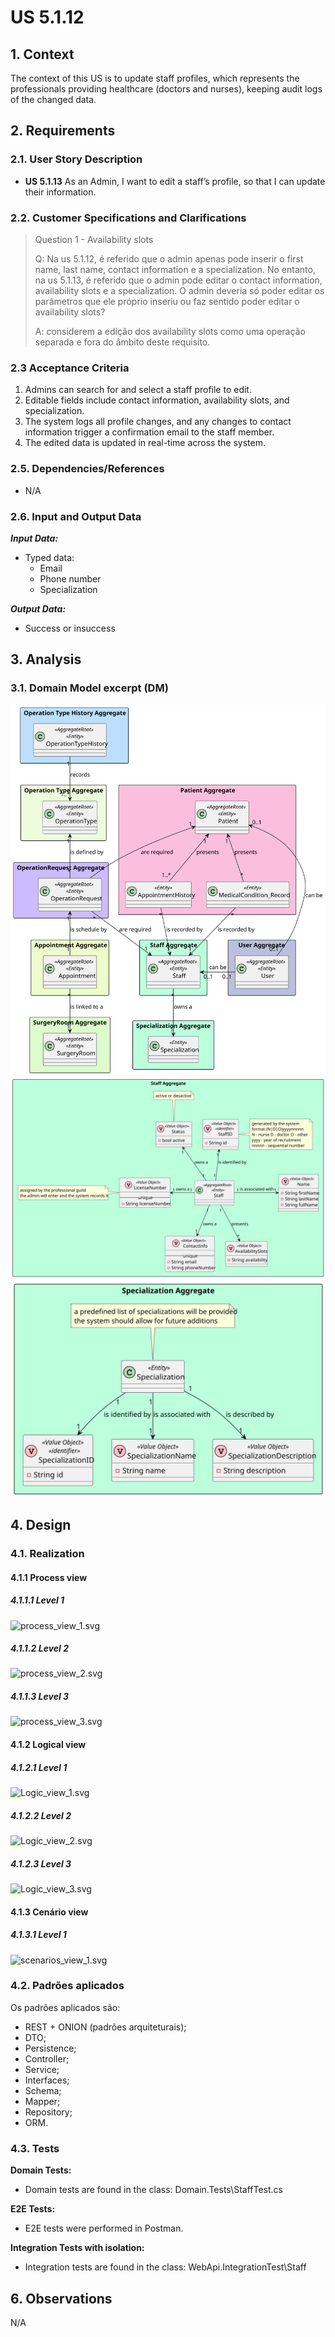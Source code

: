 # US 5.1.12

## 1. Context

The context of this US is to update staff profiles, which represents the professionals providing healthcare (doctors and nurses), keeping audit logs of the changed data.

## 2. Requirements

### 2.1. User Story Description

- **US 5.1.13** As an Admin, I want to edit a staff’s profile, so that I can update their information.

### 2.2. Customer Specifications and Clarifications

> Question 1 - Availability slots
>
> Q: Na us 5.1.12, é referido que o admin apenas pode inserir o first name, last name, contact information e a specialization. No entanto, na us 5.1.13, é referido que o admin pode editar o contact information, availability slots e a specialization. O admin deveria só poder editar os parâmetros que ele próprio inseriu ou faz sentido poder editar o availability slots?
>
> A: considerem a edição dos availability slots como uma operação separada e fora do âmbito deste requisito.

### 2.3 Acceptance Criteria

1. Admins can search for and select a staff profile to edit.
2. Editable fields include contact information, availability slots, and specialization.
3. The system logs all profile changes, and any changes to contact information trigger a confirmation email to the staff member.
4. The edited data is updated in real-time across the system.

### 2.5. Dependencies/References

* N/A

### 2.6. Input and Output Data

***Input Data:***
* Typed data:
    * Email
    * Phone number
    * Specialization

***Output Data:***
* Success or insuccess


## 3. Analysis

### 3.1. Domain Model excerpt (DM)

![Domain_Model.svg](Domain_Model.svg)
![Staff_Aggregate.svg](Staff_Aggregate.svg)
![Specialization.svg](Specialization.svg)

## 4. Design

### 4.1. Realization

#### 4.1.1 Process view

##### 4.1.1.1 Level 1

![process_view_1.svg](..%2Fc4%20models%20with%20views%20-%20SPRINT1%2FProcess%20View%2FxUpdate%2Fprocess_view_1.svg)

##### 4.1.1.2  Level 2

![process_view_2.svg](..%2Fc4%20models%20with%20views%20-%20SPRINT1%2FProcess%20View%2FxUpdate%2Fprocess_view_2.svg)

##### 4.1.1.3  Level 3

![process_view_3.svg](..%2Fc4%20models%20with%20views%20-%20SPRINT1%2FProcess%20View%2FxUpdate%2Fprocess_view_3.svg)

#### 4.1.2 Logical view

##### 4.1.2.1 Level 1

![Logic_view_1.svg](..%2Fc4%20models%20with%20views%20-%20SPRINT1%2FLogical%20View%2FLogic_view_1.svg)

##### 4.1.2.2  Level 2

![Logic_view_2.svg](..%2Fc4%20models%20with%20views%20-%20SPRINT1%2FLogical%20View%2FLogic_view_2.svg)

##### 4.1.2.3  Level 3

![Logic_view_3.svg](..%2Fc4%20models%20with%20views%20-%20SPRINT1%2FLogical%20View%2FLogic_view_3.svg)

#### 4.1.3 Cenário view

##### 4.1.3.1 Level 1

![scenarios_view_1.svg](..%2Fc4%20models%20with%20views%20-%20SPRINT1%2FScenarios%20View%2Fscenarios_view_1.svg)

### 4.2. Padrões aplicados

Os padrões aplicados são:

- REST + ONION (padrões arquiteturais);
- DTO;
- Persistence;
- Controller;
- Service;
- Interfaces;
- Schema;
- Mapper;
- Repository;
- ORM.

### 4.3. Tests

**Domain Tests:**

* Domain tests are found in the class: Domain.Tests\StaffTest.cs

**E2E Tests:**

* E2E tests were performed in Postman.

**Integration Tests with isolation:** 

* Integration tests are found in the class: WebApi.IntegrationTest\Staff

## 6. Observations

N/A